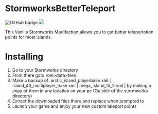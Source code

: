 # StormworksBetterTeleport

<img src="https://img.shields.io/github/followers/DevItsMB?label=Followers&logo=GitHub&style=for-the-badge" alt="GitHub badge" />
<img src="https://img.shields.io/discord/627232712960507927?logo=discord&style=for-the-badge" />

This Vanilla Stormworks Modifaction allows you to get better teleportation points for most islands.


# Installing
1. Go to your Stormworks directory
2. From there goto rom>data>tiles
3. Make a backup of: arctic_island_playerbase.xml | island_43_multiplayer_base.xml | mega_island_15_2.xml | by making a copy of them in any location on your pc (Outside of the stormworks directory)
4. Extract the downloaded files there and replace when prompted to
5. Launch your game and enjoy your new custom teleport points
